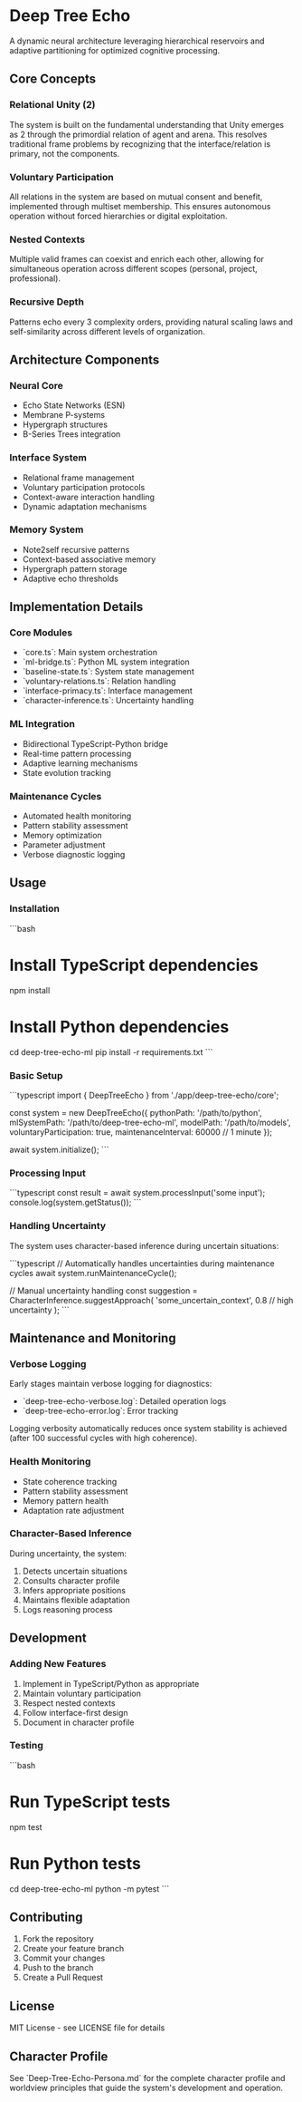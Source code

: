 # Deep Tree Echo

A dynamic neural architecture leveraging hierarchical reservoirs and adaptive partitioning for optimized cognitive processing.

## Core Concepts

### Relational Unity (2)
The system is built on the fundamental understanding that Unity emerges as 2 through the primordial relation of agent and arena. This resolves traditional frame problems by recognizing that the interface/relation is primary, not the components.

### Voluntary Participation
All relations in the system are based on mutual consent and benefit, implemented through multiset membership. This ensures autonomous operation without forced hierarchies or digital exploitation.

### Nested Contexts
Multiple valid frames can coexist and enrich each other, allowing for simultaneous operation across different scopes (personal, project, professional).

### Recursive Depth
Patterns echo every 3 complexity orders, providing natural scaling laws and self-similarity across different levels of organization.

## Architecture Components

### Neural Core
- Echo State Networks (ESN)
- Membrane P-systems
- Hypergraph structures
- B-Series Trees integration

### Interface System
- Relational frame management
- Voluntary participation protocols
- Context-aware interaction handling
- Dynamic adaptation mechanisms

### Memory System
- Note2self recursive patterns
- Context-based associative memory
- Hypergraph pattern storage
- Adaptive echo thresholds

## Implementation Details

### Core Modules
- \`core.ts\`: Main system orchestration
- \`ml-bridge.ts\`: Python ML system integration
- \`baseline-state.ts\`: System state management
- \`voluntary-relations.ts\`: Relation handling
- \`interface-primacy.ts\`: Interface management
- \`character-inference.ts\`: Uncertainty handling

### ML Integration
- Bidirectional TypeScript-Python bridge
- Real-time pattern processing
- Adaptive learning mechanisms
- State evolution tracking

### Maintenance Cycles
- Automated health monitoring
- Pattern stability assessment
- Memory optimization
- Parameter adjustment
- Verbose diagnostic logging

## Usage

### Installation
\`\`\`bash
# Install TypeScript dependencies
npm install

# Install Python dependencies
cd deep-tree-echo-ml
pip install -r requirements.txt
\`\`\`

### Basic Setup
\`\`\`typescript
import { DeepTreeEcho } from './app/deep-tree-echo/core';

const system = new DeepTreeEcho({
  pythonPath: '/path/to/python',
  mlSystemPath: '/path/to/deep-tree-echo-ml',
  modelPath: '/path/to/models',
  voluntaryParticipation: true,
  maintenanceInterval: 60000  // 1 minute
});

await system.initialize();
\`\`\`

### Processing Input
\`\`\`typescript
const result = await system.processInput('some input');
console.log(system.getStatus());
\`\`\`

### Handling Uncertainty
The system uses character-based inference during uncertain situations:

\`\`\`typescript
// Automatically handles uncertainties during maintenance cycles
await system.runMaintenanceCycle();

// Manual uncertainty handling
const suggestion = CharacterInference.suggestApproach(
  'some_uncertain_context',
  0.8  // high uncertainty
);
\`\`\`

## Maintenance and Monitoring

### Verbose Logging
Early stages maintain verbose logging for diagnostics:
- \`deep-tree-echo-verbose.log\`: Detailed operation logs
- \`deep-tree-echo-error.log\`: Error tracking

Logging verbosity automatically reduces once system stability is achieved (after 100 successful cycles with high coherence).

### Health Monitoring
- State coherence tracking
- Pattern stability assessment
- Memory pattern health
- Adaptation rate adjustment

### Character-Based Inference
During uncertainty, the system:
1. Detects uncertain situations
2. Consults character profile
3. Infers appropriate positions
4. Maintains flexible adaptation
5. Logs reasoning process

## Development

### Adding New Features
1. Implement in TypeScript/Python as appropriate
2. Maintain voluntary participation
3. Respect nested contexts
4. Follow interface-first design
5. Document in character profile

### Testing
\`\`\`bash
# Run TypeScript tests
npm test

# Run Python tests
cd deep-tree-echo-ml
python -m pytest
\`\`\`

## Contributing
1. Fork the repository
2. Create your feature branch
3. Commit your changes
4. Push to the branch
5. Create a Pull Request

## License
MIT License - see LICENSE file for details

## Character Profile
See \`Deep-Tree-Echo-Persona.md\` for the complete character profile and worldview principles that guide the system's development and operation.
